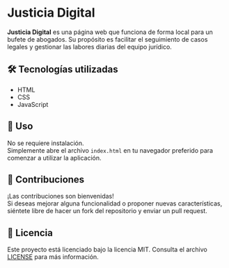 # Justicia Digital

**Justicia Digital** es una página web que funciona de forma local para un bufete de abogados. Su propósito es facilitar el seguimiento de casos legales y gestionar las labores diarias del equipo jurídico.

## 🛠 Tecnologías utilizadas

- HTML
- CSS
- JavaScript

## 🚀 Uso

No se requiere instalación.  
Simplemente abre el archivo `index.html` en tu navegador preferido para comenzar a utilizar la aplicación.

## 🤝 Contribuciones

¡Las contribuciones son bienvenidas!  
Si deseas mejorar alguna funcionalidad o proponer nuevas características, siéntete libre de hacer un fork del repositorio y enviar un pull request.

## 📄 Licencia

Este proyecto está licenciado bajo la licencia MIT. Consulta el archivo [LICENSE](./LICENSE) para más información.

